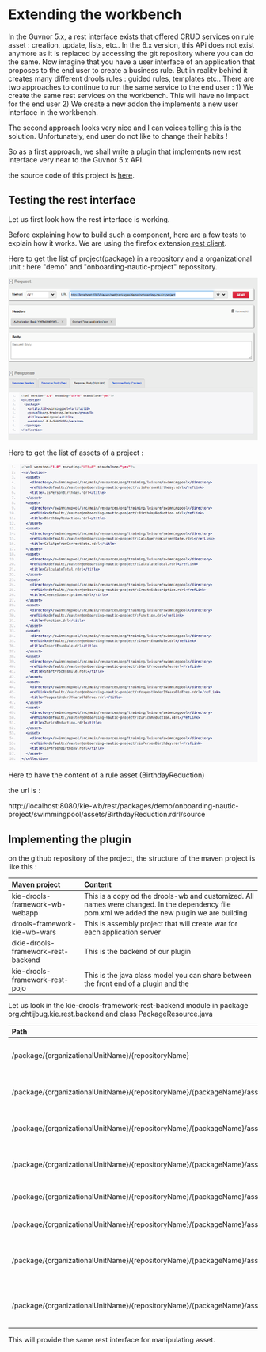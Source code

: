 # Extending the workbench

In the Guvnor 5.x, a rest interface exists that offered CRUD services on rule asset : creation, update, lists, etc..
In the 6.x version, this APi does not exist anymore  as it is replaced by accessing the git repository where you can do the same.
Now imagine that you have a user interface of an application that proposes to the end user to create a business rule. But in reality behind it creates many different drools rules : guided rules, templates etc.. 
There are two approaches to continue to run the same service to the end user : 
1\) We create the same rest services on the workbench. This will have no impact for the end user
2\) We create a new addon the implements a new user interface in the workbench.

The second approach looks very nice and I can voices telling this is the solution.
Unfortunately, end user do not like to change their habits !

So as a first approach, we shall write a plugin that implements new rest interface very near to the Guvnor 5.x API.

the source code of this project is [here](https://github.com/chtiJBUG/drools-onboarding/tree/master/drools-framework-kie-wb-parent).

## Testing the rest interface

Let us first look how the rest interface is working.

Before explaining how to build such a component, here are a few tests to explain how it works. We are using the firefox extension[ rest client](https://addons.mozilla.org/en-US/firefox/addon/restclient/).

Here to get the list of project\(package\) in a repository and a organizational unit : here "demo" and "onboarding-nautic-project" repossitory.

![](/assets/action02.png)

Here to get the list of assets of a project :

![](/assets/action03.png)

Here to have the content of a rule asset \(BirthdayReduction\)

the url is :

http:\/\/localhost:8080\/kie-wb\/rest\/packages\/demo\/onboarding-nautic-project\/swimmingpool\/assets\/BirthdayReduction.rdrl\/source

## Implementing the plugin

on the github repository of the project, the structure of the maven project is like this :

| Maven project | Content |
| :--- | :--- |
| kie-drools-framework-wb-webapp | This is a copy od the drools-wb and customized. All names were changed. In the dependency file pom.xml we added the new plugin we are building |
| drools-framework-kie-wb-wars | This is assembly project that will create war for each application server |
| dkie-drools-framework-rest-backend | This is the backend of our plugin |
| kie-drools-framework-rest-pojo | This is the java class model you can share between the front end of a plugin and the |

Let us look in the kie-drools-framework-rest-backend module in package org.chtijbug.kie.rest.backend and class PackageResource.java

| Path | Mode | Content |
| :--- | :--- | :--- |
| \/package\/{organizationalUnitName}\/{repositoryName} | GET | Get list of package \(project\) |
| \/package\/{organizationalUnitName}\/{repositoryName}\/{packageName}\/assets | GET | get list of asset in the package |
| \/package\/{organizationalUnitName}\/{repositoryName}\/{packageName}\/assets\/{assetName} | GET | get detail of one asset |
| \/package\/{organizationalUnitName}\/{repositoryName}\/{packageName}\/assets\/{assetName}\/source | GET | get source code an asset |
| \/package\/{organizationalUnitName}\/{repositoryName}\/{packageName}\/assets\/{assetName} | PUT | updates asset detail |
| \/package\/{organizationalUnitName}\/{repositoryName}\/{packageName}\/assets\/newAsset | POST | creates a new asset |
| \/package\/{organizationalUnitName}\/{repositoryName}\/{packageName}\/assets\/{assetName}\/source | POST | updates the source code of an asset |
| \/package\/{organizationalUnitName}\/{repositoryName}\/{packageName}\/assets\/{assetName}\/source | POST | updates the source code of an asset |

This will provide the same rest interface for manipulating asset.



